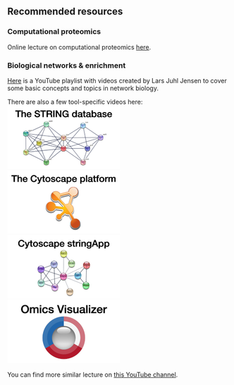 ## Recommended resources

### Computational proteomics

Online lecture on computational proteomics [here](http://training.bmb.sdu.dk/courses/course-v1:University_of_Southern_Denmark+SDU_BMB_COMPPROT+2020_1/about).

### Biological networks & enrichment

[Here](https://www.youtube.com/playlist?list=PLjnQS7gxY4AqVfFw5n5N7pVQBUy9eMWuM) is a YouTube playlist with videos created by Lars Juhl Jensen to cover some basic concepts and topics in network biology.

There are also a few tool-specific videos here: 
[![STRING](training_string.png)](https://youtu.be/o208DwyFbNk)
[![Cytoscape](training_cytoscape.png)](https://youtu.be/Ohf9IPUJ82w)
[![stringApp](training_stringapp.png)](https://youtu.be/MXmzXxNqmnI)
[![Omics Visualizer](training_omicsvisualizer.png)](https://youtu.be/-O1m0T6WdrA)

You can find more similar lecture on [this YouTube channel](https://www.youtube.com/c/larsjuhljensen).

